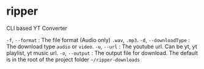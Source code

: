 # ripper
CLI based YT Converter

`-f`, `--format` : The file format (Audio only) `.wav`, `.mp3`.
`-d`, `--downloadType` : The download type `audio` or `video`.
`-u`, `--url` : The youtube url. Can be yt, yt playlist, yt music url.
`-o`, `--output` : The output file for download. The default is in the root of the project folder `~/ripper-downloads`
